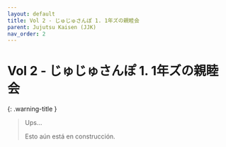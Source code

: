 ```yaml
---
layout: default
title: Vol 2 - じゅじゅさんぽ 1. 1年ズの親睦会
parent: Jujutsu Kaisen (JJK)
nav_order: 2
---
```


# Vol 2 - じゅじゅさんぽ 1. 1年ズの親睦会

{: .warning-title }
> Ups…
>
> Esto aún está en construcción.